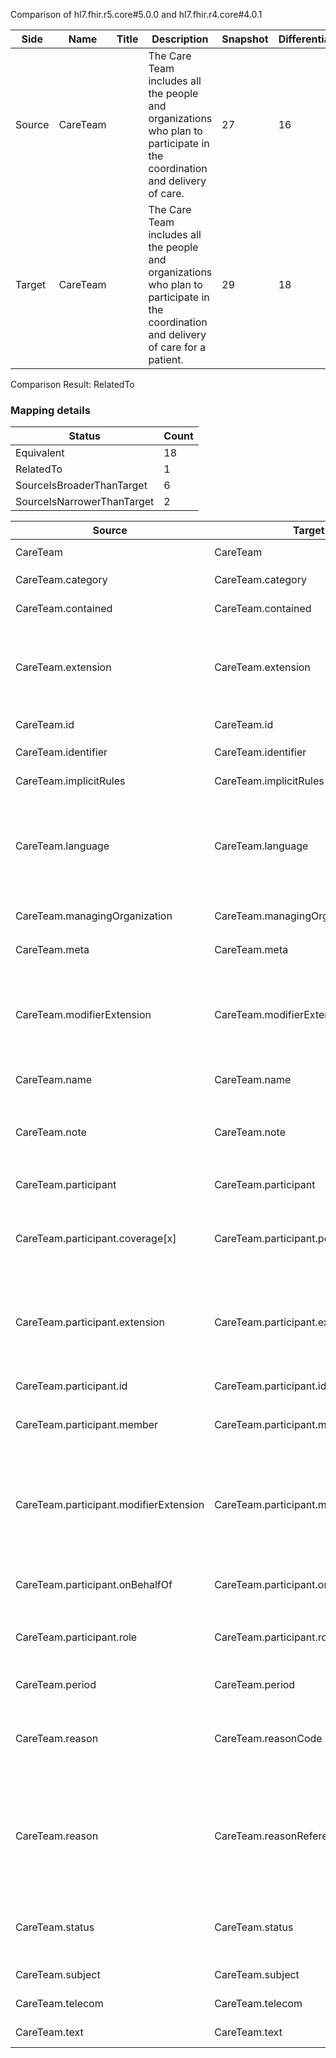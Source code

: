 Comparison of hl7.fhir.r5.core#5.0.0 and hl7.fhir.r4.core#4.0.1

| Side | Name | Title | Description | Snapshot | Differential |
| --- | --- | --- | --- | --- | --- |
| Source | CareTeam |  | The Care Team includes all the people and organizations who plan to participate in the coordination and delivery of care. | 27 | 16 |
| Target | CareTeam |  | The Care Team includes all the people and organizations who plan to participate in the coordination and delivery of care for a patient. | 29 | 18 |


Comparison Result: RelatedTo


### Mapping details

| Status | Count |
| ------ | ----- |
Equivalent | 18 |
RelatedTo | 1 |
SourceIsBroaderThanTarget | 6 |
SourceIsNarrowerThanTarget | 2 |


| Source | Target | Status | Message |
| ------ | ------ | ------ | ------- |
| CareTeam | CareTeam | Equivalent | R5 `CareTeam` maps as Equivalent to R4 `CareTeam` |
| CareTeam.category | CareTeam.category | Equivalent | R5 `CareTeam.category` maps as Equivalent to R4 `CareTeam.category` |
| CareTeam.contained | CareTeam.contained | Equivalent | R5 `CareTeam.contained` maps as Equivalent to R4 `CareTeam.contained` |
| CareTeam.extension | CareTeam.extension | SourceIsBroaderThanTarget | R5 `CareTeam.extension` maps as SourceIsBroaderThanTarget to R4 `CareTeam.extension` - extension has change due to type change: R5 `extension` `Extension` maps as SourceIsBroaderThanTarget for R4 `extension` |
| CareTeam.id | CareTeam.id | Equivalent | R5 `CareTeam.id` maps as Equivalent to R4 `CareTeam.id` |
| CareTeam.identifier | CareTeam.identifier | Equivalent | R5 `CareTeam.identifier` maps as Equivalent to R4 `CareTeam.identifier` |
| CareTeam.implicitRules | CareTeam.implicitRules | Equivalent | R5 `CareTeam.implicitRules` maps as Equivalent to R4 `CareTeam.implicitRules` |
| CareTeam.language | CareTeam.language | SourceIsNarrowerThanTarget | R5 `CareTeam.language` maps as SourceIsNarrowerThanTarget to R4 `CareTeam.language` - language changed the binding strength from Required to Preferred; language has change due to type change: R5 `language` `code` maps as SourceIsNarrowerThanTarget for R4 `language` |
| CareTeam.managingOrganization | CareTeam.managingOrganization | Equivalent | R5 `CareTeam.managingOrganization` maps as Equivalent to R4 `CareTeam.managingOrganization` |
| CareTeam.meta | CareTeam.meta | Equivalent | R5 `CareTeam.meta` maps as Equivalent to R4 `CareTeam.meta` |
| CareTeam.modifierExtension | CareTeam.modifierExtension | SourceIsBroaderThanTarget | R5 `CareTeam.modifierExtension` maps as SourceIsBroaderThanTarget to R4 `CareTeam.modifierExtension` - modifierExtension has change due to type change: R5 `modifierExtension` `Extension` maps as SourceIsBroaderThanTarget for R4 `modifierExtension` |
| CareTeam.name | CareTeam.name | Equivalent | R5 `CareTeam.name` maps as Equivalent to R4 `CareTeam.name` |
| CareTeam.note | CareTeam.note | SourceIsBroaderThanTarget | R5 `CareTeam.note` maps as SourceIsBroaderThanTarget to R4 `CareTeam.note` - note has change due to type change: R5 `note` `Annotation` maps as SourceIsBroaderThanTarget for R4 `note` |
| CareTeam.participant | CareTeam.participant | Equivalent | R5 `CareTeam.participant` maps as Equivalent to R4 `CareTeam.participant` |
| CareTeam.participant.coverage[x] | CareTeam.participant.period | SourceIsBroaderThanTarget | R5 `CareTeam.participant.coverage[x]` maps as SourceIsBroaderThanTarget to R4 `CareTeam.participant.period` - period has change due to type change: R5 coverage[x] Timing has no equivalent or mapped type in R4 period |
| CareTeam.participant.extension | CareTeam.participant.extension | SourceIsBroaderThanTarget | R5 `CareTeam.participant.extension` maps as SourceIsBroaderThanTarget to R4 `CareTeam.participant.extension` - extension has change due to type change: R5 `extension` `Extension` maps as SourceIsBroaderThanTarget for R4 `extension` |
| CareTeam.participant.id | CareTeam.participant.id | Equivalent | R5 `CareTeam.participant.id` maps as Equivalent to R4 `CareTeam.participant.id` |
| CareTeam.participant.member | CareTeam.participant.member | Equivalent | R5 `CareTeam.participant.member` maps as Equivalent to R4 `CareTeam.participant.member` |
| CareTeam.participant.modifierExtension | CareTeam.participant.modifierExtension | SourceIsBroaderThanTarget | R5 `CareTeam.participant.modifierExtension` maps as SourceIsBroaderThanTarget to R4 `CareTeam.participant.modifierExtension` - modifierExtension has change due to type change: R5 `modifierExtension` `Extension` maps as SourceIsBroaderThanTarget for R4 `modifierExtension` |
| CareTeam.participant.onBehalfOf | CareTeam.participant.onBehalfOf | Equivalent | R5 `CareTeam.participant.onBehalfOf` maps as Equivalent to R4 `CareTeam.participant.onBehalfOf` |
| CareTeam.participant.role | CareTeam.participant.role | SourceIsNarrowerThanTarget | R5 `CareTeam.participant.role` maps as SourceIsNarrowerThanTarget to R4 `CareTeam.participant.role` - role changed from scalar to array (max cardinality from 1 to *) |
| CareTeam.period | CareTeam.period | Equivalent | R5 `CareTeam.period` maps as Equivalent to R4 `CareTeam.period` |
| CareTeam.reason | CareTeam.reasonCode | SourceIsBroaderThanTarget | R5 `CareTeam.reason` maps as SourceIsBroaderThanTarget to R4 `CareTeam.reasonCode` - reasonCode has change due to type change: R5 reason CodeableReference has no equivalent or mapped type in R4 reasonCode |
| CareTeam.reason | CareTeam.reasonReference | RelatedTo | R5 `CareTeam.reason` maps as RelatedTo to R4 `CareTeam.reasonReference` - reasonReference removed a binding requirement - Example http://hl7.org/fhir/ValueSet/clinical-findings; reasonReference has change due to type change: R5 reason CodeableReference has no equivalent or mapped type in R4 reasonReference |
| CareTeam.status | CareTeam.status | Equivalent | R5 `CareTeam.status` maps as Equivalent to R4 `CareTeam.status` - status has compatible required binding for code type: http://hl7.org/fhir/ValueSet/care-team-status|5.0.0 and http://hl7.org/fhir/ValueSet/care-team-status|4.0.1 (Equivalent) |
| CareTeam.subject | CareTeam.subject | Equivalent | R5 `CareTeam.subject` maps as Equivalent to R4 `CareTeam.subject` |
| CareTeam.telecom | CareTeam.telecom | Equivalent | R5 `CareTeam.telecom` maps as Equivalent to R4 `CareTeam.telecom` |
| CareTeam.text | CareTeam.text | Equivalent | R5 `CareTeam.text` maps as Equivalent to R4 `CareTeam.text` |

